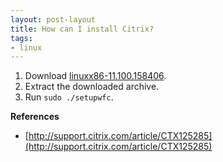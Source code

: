 ```yaml
---
layout: post-layout
title: How can I install Citrix?
tags:
- linux
---
```


1. Download
[linuxx86-11.100.158406](http://www.citrix.com/English/ss/downloads/results.asp?productID=1689163).
1. Extract the downloaded archive.
1. Run `sudo ./setupwfc`.

**References**

- [http://support.citrix.com/article/CTX125285](http://support.citrix.com/article/CTX125285)

